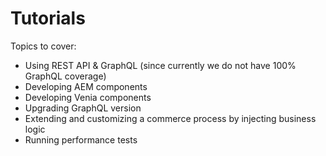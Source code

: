 # Tutorials

Topics to cover:

* Using REST API & GraphQL (since currently we do not have 100% GraphQL coverage)
* Developing AEM components
* Developing Venia components
* Upgrading GraphQL version
* Extending and customizing a commerce process by injecting business logic
* Running performance tests